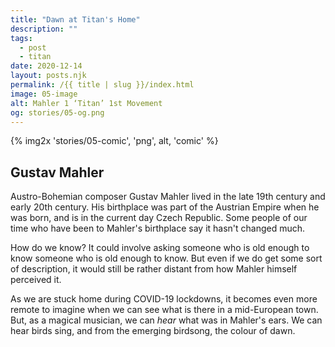 ```yaml
---
title: "Dawn at Titan's Home"
description: ""
tags: 
  - post
  - titan
date: 2020-12-14
layout: posts.njk
permalink: /{{ title | slug }}/index.html
image: 05-image
alt: Mahler 1 ‘Titan’ 1st Movement
og: stories/05-og.png
---
```

{% img2x 'stories/05-comic', 'png', alt, 'comic' %}

## Gustav Mahler

Austro-Bohemian composer Gustav Mahler lived in the late 19th century and early 20th century. His birthplace was part of the Austrian Empire when he was born, and is in the current day Czech Republic. Some people of our time who have been to Mahler's birthplace say it hasn't changed much. 

How do we know? It could involve asking someone who is old enough to know someone who is old enough to know. But even if we do get some sort of description, it would still be rather distant from how Mahler himself perceived it.

As we are stuck home during COVID-19 lockdowns, it becomes even more remote to imagine when we can see what is there in a mid-European town. But, as a magical musician, we can _hear_ what was in Mahler's ears. We can hear birds sing, and from the emerging birdsong, the colour of dawn.


